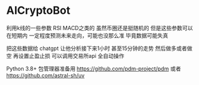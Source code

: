 # AICryptoBot

利用k线的一些参数 RSI MACD之类的 
虽然币圈还是挺随机的 但是这些参数可以在短期内 一定程度预测未来走向，可能也没那么准 毕竟数据可能失真

把这些数据给 chatgpt 让他分析接下来1小时 甚至15分钟的走势
然后做多或者做空 再设置止盈止损 可以调用交易所api 全自动操作


Python 3.8+
包管理器准备用 https://github.com/pdm-project/pdm 或者 https://github.com/astral-sh/uv
